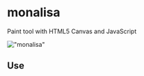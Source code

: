 # monalisa
Paint tool with HTML5 Canvas and JavaScript

!["monalisa"](https://github.com/netoguimaraes/monalisa/blob/master/mona_lisa.jpg)

## Use

